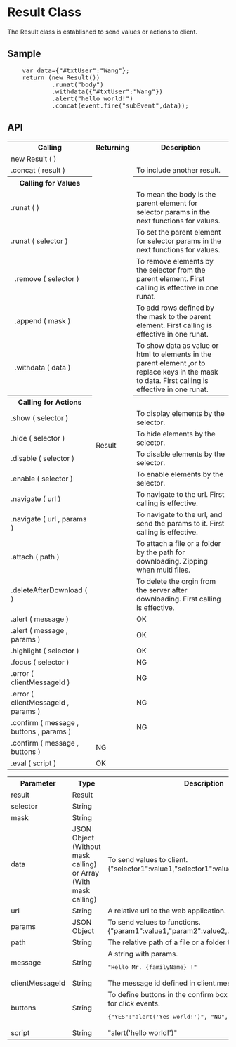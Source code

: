 <H1>Result Class</H1>

The Result class is established to send values or actions to client.

<h2>Sample</h2>
<pre>
	var data={"#txtUser":"Wang"};
	return (new Result())
			.runat("body")
			.withdata({"#txtUser":"Wang"})
			.alert("hello world!")
			.concat(event.fire("subEvent",data));
</pre>

<h2>API</h2>

<table>
<tr><th>Calling</th><th>Returning</th><th>Description</th></tr>
<tr><td>new Result ( )</td>				<td rowspan=24>Result</td><td></td></tr>
<tr><td>.concat ( result )</td>			<td>To include another result.</td></tr>
<tr><th>Calling for Values</th><th></th></tr>
<tr><td>.runat ( )</td>		<td>To mean the body is the parent element for selector params in the next functions for values.</td></tr>
<tr><td>.runat ( selector )</td>		<td>To set the parent element for selector params in the next functions for values.</td></tr>
<tr><td>&nbsp; .remove ( selector )</td><td>To remove elements by the selector from the parent element. First calling is effective in one runat.</td></tr>
<tr><td>&nbsp; .append ( mask )</td>	<td>To add rows defined by the mask to the parent element. First calling is effective in one runat.</td></tr>
<tr><td>&nbsp; .withdata ( data )</td>	<td>To show data as value or html to elements in the parent element ,or to replace keys in the mask to data. First calling is effective in one runat.</td></tr>
<tr><th>Calling for Actions</th><th></th></tr>
<tr><td>.show ( selector )</td>			<td>To display elements by the selector.</td></tr>
<tr><td>.hide ( selector )</td>			<td>To hide elements by the selector.</td></tr>
<tr><td>.disable ( selector )</td>		<td>To disable elements by the selector.</td></tr>
<tr><td>.enable ( selector )</td>		<td>To enable elements by the selector.</td></tr>
<tr><td>.navigate ( url )</td>			<td>To navigate to the url. First calling is effective.</td></tr>
<tr><td>.navigate ( url , params )</td>	<td>To navigate to the url, and send the params to it. First calling is effective.</td></tr>
<tr><td>.attach ( path )</td>			<td>To attach a file or a folder by the path for downloading. Zipping when multi files.</td></tr>
<tr><td>.deleteAfterDownload (  )</td>	<td>To delete the orgin from the server after downloading. First calling is effective.</td></tr>
<tr><td>.alert ( message )</td><td>OK</td></tr>
<tr><td>.alert ( message , params )</td><td>OK</td></tr>
<tr><td>.highlight ( selector )</td>	<td>OK</td></tr>
<tr><td>.focus ( selector )</td>		<td>NG</td></tr>
<tr><td>.error ( clientMessageId )</td><td>NG</td></tr>
<tr><td>.error ( clientMessageId , params )</td><td>NG</td></tr>
<tr><td>.confirm ( message , buttons , params )</td><td>NG</td></tr>
<tr><td>.confirm ( message , buttons )</td><td>NG</td></tr>
<tr><td>.eval ( script )</td><td>OK</td></tr>
</table>

<table>
<tr><th>Parameter</th><th>Type</th><th>Description</th></tr>
<tr><td>result</td><td>Result</td><td></td></tr>
<tr><td>selector</td><td>String</td><td></td></tr>
<tr><td>mask</td><td>String</td><td></td></tr>
<tr><td>data</td><td>JSON Object (Without mask calling) or Array (With mask calling)</td><td>To send values to client.
{"selector1":value1,"selector1":value2,...}</td></tr>
<tr><td>url</td><td>String</td><td>A relative url to the web application.</td></tr>
<tr><td>params</td><td>JSON Object</td><td>
To send values to functions.
{"param1":value1,"param2":value2,...}</td></tr>
<tr><td>path</td><td>String</td><td>The relative path of a file or a folder to the storage folder.</td></tr>
<tr><td>message</td><td>String</td><td>A string with params. <pre>"Hello Mr. {familyName} !"</pre></td></tr>
<tr><td>clientMessageId</td><td>String</td><td>The message id defined in client.messages.js .</td></tr>
<tr><td>buttons</td><td>String</td><td>To define buttons in the confirm box and the client script for click events. <pre>{"YES":"alert('Yes world!')", "NO","alert('No world!')"}</pre></td></tr>
<tr><td>script</td><td>String</td><td>"alert('hello world!')"</td></tr>
</table>
